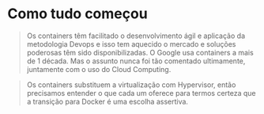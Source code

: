# Como tudo começou

> Os containers têm facilitado o desenvolvimento ágil e aplicação da metodologia Devops e isso tem aquecido o mercado e soluções poderosas têm sido disponibilizadas. O Google usa containers a mais de 1 década. Mas o assunto nunca foi tão comentado ultimamente, juntamente com o uso do Cloud Computing.

> Os containers substituem a virtualização com Hypervisor, então precisamos entender o que cada um oferece para termos certeza que a transição para Docker é uma escolha assertiva.

